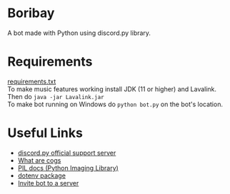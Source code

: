 # Boribay
A bot made with Python using discord.py library.

# Requirements
[requirements.txt](https://github.com/Dositan/boribay/blob/master/requirements.txt)<br/>
To make music features working install JDK (11 or higher) and Lavalink.<br/>
Then do `java -jar Lavalink.jar`<br/>
To make bot running on Windows do `python bot.py` on the bot's location.

# Useful Links
* [discord.py official support server](https://discord.gg/dpy)
* [What are cogs](https://discordpy.readthedocs.io/en/latest/ext/commands/cogs.html)
* [PIL docs (Python Imaging Library)](https://pillow.readthedocs.io/en/stable/)
* [dotenv package](https://pypi.org/project/python-dotenv/)
* [Invite bot to a server](https://discord.com/api/oauth2/authorize?client_id=735397931355471893&permissions=8&scope=bot)